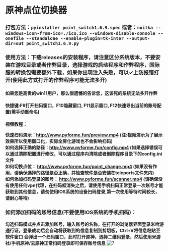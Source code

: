 # 原神点位切换器
### 打包方法：```pyinstaller point_switch1.6.9.spec``` 或者：```nuitka --windows-icon-from-ico=./ico.ico --windows-disable-console --onefile --standalone --enable-plugin=tk-inter --output-dir=out point_switch1.6.9.py```
### 使用方法：下载releases的安装程序，请注意区分系统版本，不要安装在游戏目录或者作弊目录，选择游戏的启动程序和作弊程序，国际服的转换包需要额外下载，如果你出现注入失败，可以✓上防报错打开(使用此方式打开的作弊程序可能无法多开)
#### 如果您是高贵的win11用户，那么很遗憾的告诉您，这该死的系统无法多开作弊
#### 快捷键:F9打开扫码窗口，F10隐藏窗口, F11显示窗口, F12快速导出当前的账号配置(需手动重命名)
**视频教程：**

**快速扫码演示：http://www.pyforme.fun/preview.mp4 (注:视频演示为了展示效果所以使用窗口化，实际全屏化游戏也不会影响扫码)**  
**如何选择正确的路径：http://www.pyforme.fun/config.mp4 (如果选择错误可以通过清除配置进行修改，可以通过程序内清除或者删除程序目录下的config.ini文件**  
**如何切换点位： http://www.pyforme.fun/point_change.mp4 (如果没有作用，请确保选择的路径是否正确，并检查软件是否安装在teleports文件夹内)**   
**如何添加扫码登录的账号： http://www.pyforme.fun/scanner.mp4  (请确保没有使用任何vpn代理，在扫码框消失之后，请使用手机扫码正常登录一次账号才能获取到其他信息，请勿使用IOS系统的设备扫码登录,第一次使用等待时间较长，请耐心等待)**

### 如何添加扫码的账号信息(不要使用IOS系统的手机扫码)：
**勾选扫码模式并点击添加账号，输入账号的名称，在打开的浏览器界面登录米哈游通行证，登录成功后会自动将获取到的信息复制到剪切板，Ctrl+V将信息粘贴至软件窗口**
**会弹出一个扫码窗口，此时打开原神，选择二维码登录，然后使用米游社/手机原神/云原神正常扫码登录即可保存账号信息**
![7](images/7.png)
